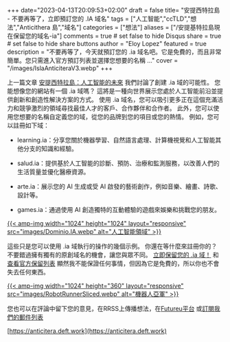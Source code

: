 +++
date="2023-04-13T20:09:53+02:00"
draft = false
title= "安提西特拉島 - 不要再等了，立即預訂您的 .IA 域名"
tags = ["人工智能","ccTLD","想法","Anticithera 島","域名"]
categories = ["想法"]
aliases = ["/安提基特拉島現在保留您的域名-ia"]
comments = true # set false to hide Disqus
share = true # set false to hide share buttons
author = "Eloy Lopez"
featured = true
description = "不要再等了，今天就預訂您的 .ia 域名吧。它是免費的，而且非常簡單。您只需進入官方預訂列表並選擇您想要的名稱 ..."
cover = "/images/IslaAnticiteraV3.webp"
+++

上一篇文章 [安提西特拉島：人工智能的未來](https://deft.work/cn/blog/2023/04/03/%E5%AE%89%E6%8F%90%E5%87%B1%E8%A5%BF%E6%8B%89%E5%B3%B6%E4%BA%BA%E5%B7%A5%E6%99%BA%E8%83%BD%E7%9A%84%E6%9C%AA%E4%BE%86/) 我們討論了創建 .ia 域的可能性。 您能想像您的網站有一個 .ia 域嗎？ 這將是一種向世界展示您處於人工智能前沿並提供創新和創造性解決方案的方式。 使用 .ia 域名，您可以吸引更多正在這個充滿活力和競爭激烈的領域尋找最佳人才的客戶、合作夥伴和合作者。 此外，您可以使用您想要的名稱自定義您的域，從您的品牌到您的項目或您的熱情。 例如，您可以註冊如下域：

- learning.ia：分享您關於機器學習、自然語言處理、計算機視覺和人工智能其他分支的知識和經驗。

- salud.ia：提供基於人工智能的診斷、預防、治療和監測服務，以改善人們的生活質量並優化醫療資源。

- arte.ia：展示您的 AI 生成或受 AI 啟發的藝術創作，例如音樂、繪畫、詩歌、設計等。

- games.ia：通過使用 AI 創造獨特的互動體驗的遊戲來娛樂和挑戰您的朋友。

[{{< amp-img width="1024" height="1024" layout="responsive" src="images/Dominio.IA.webp" alt="人工智能領域" >}}](https://docs.google.com/spreadsheets/d/1y-aLEKfQySJeDgZd4QeHa57G9P9Pp4mqWhLJSqxcB0o/edit?usp=sharing)

這些只是您可以使用 .ia 域執行的操作的幾個示例。 你還在等什麼來註冊你的？ 不要錯過擁有獨有的原創域名的機會，讓您與眾不同。 [立即保留您的 .ia 域！](https://docs.google.com/forms/d/e/1FAIpQLScj1paIvOUbqugD76fKncZ65ZOqL-f5bILycZComuxKhJeRPg/viewform?usp=sf_link) 和[查看官方保留列表](https://docs.google.com/spreadsheets/d/1y-aLEKfQySJeDgZd4QeHa57G9P9Pp4mqWhLJSqxcB0o/edit?usp=sharing) 顯然我不能保證任何事情，但因為它是免費的，所以你也不會失去任何東西。

[{{< amp-img width="1024" height="360" layout="responsive" src="images/RobotRunnerSliced.webp" alt="機器人亞軍" >}}](https://docs.google.com/spreadsheets/d/1y-aLEKfQySJeDgZd4QeHa57G9P9Pp4mqWhLJSqxcB0o/edit?usp=sharing)

您也可以在評論中留下您的意見，在RRSS上傳播想法，在[Futureu平台](https://futureu.europa.eu/processes/Digital/f/15/proposals/27592?locale=es) 或[訂閱我們的郵件列表](https://docs.google.com/forms/d/e/1FAIpQLSeptFS3-XMVTeBFQzDEl1O55hkXhtOgYmMSEfpLLJk11UZEOA/viewform?usp=sf_link)

[https://anticitera.deft.work](https://anticitera.deft.work)